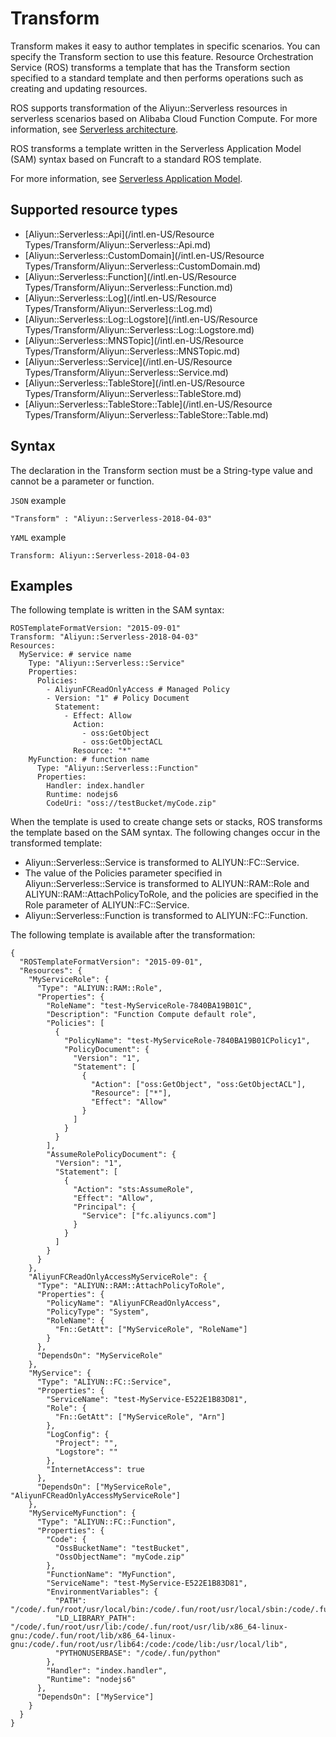 # Transform

Transform makes it easy to author templates in specific scenarios. You can specify the Transform section to use this feature. Resource Orchestration Service \(ROS\) transforms a template that has the Transform section specified to a standard template and then performs operations such as creating and updating resources.

ROS supports transformation of the Aliyun::Serverless resources in serverless scenarios based on Alibaba Cloud Function Compute. For more information, see [Serverless architecture]().

ROS transforms a template written in the Serverless Application Model \(SAM\) syntax based on Funcraft to a standard ROS template.

For more information, see [Serverless Application Model](https://github.com/alibaba/funcraft/blob/master/docs/specs/2018-04-03.md).

## Supported resource types

-   [Aliyun::Serverless::Api](/intl.en-US/Resource Types/Transform/Aliyun::Serverless::Api.md)
-   [Aliyun::Serverless::CustomDomain](/intl.en-US/Resource Types/Transform/Aliyun::Serverless::CustomDomain.md)
-   [Aliyun::Serverless::Function](/intl.en-US/Resource Types/Transform/Aliyun::Serverless::Function.md)
-   [Aliyun::Serverless::Log](/intl.en-US/Resource Types/Transform/Aliyun::Serverless::Log.md)
-   [Aliyun::Serverless::Log::Logstore](/intl.en-US/Resource Types/Transform/Aliyun::Serverless::Log::Logstore.md)
-   [Aliyun::Serverless::MNSTopic](/intl.en-US/Resource Types/Transform/Aliyun::Serverless::MNSTopic.md)
-   [Aliyun::Serverless::Service](/intl.en-US/Resource Types/Transform/Aliyun::Serverless::Service.md)
-   [Aliyun::Serverless::TableStore](/intl.en-US/Resource Types/Transform/Aliyun::Serverless::TableStore.md)
-   [Aliyun::Serverless::TableStore::Table](/intl.en-US/Resource Types/Transform/Aliyun::Serverless::TableStore::Table.md)

## Syntax

The declaration in the Transform section must be a String-type value and cannot be a parameter or function.

`JSON` example

```
"Transform" : "Aliyun::Serverless-2018-04-03"
```

`YAML` example

```
Transform: Aliyun::Serverless-2018-04-03
```

## Examples

The following template is written in the SAM syntax:

```
ROSTemplateFormatVersion: "2015-09-01"
Transform: "Aliyun::Serverless-2018-04-03"
Resources:
  MyService: # service name
    Type: "Aliyun::Serverless::Service"
    Properties:
      Policies:
        - AliyunFCReadOnlyAccess # Managed Policy
        - Version: "1" # Policy Document
          Statement:
            - Effect: Allow
              Action:
                - oss:GetObject
                - oss:GetObjectACL
              Resource: "*"
    MyFunction: # function name
      Type: "Aliyun::Serverless::Function"
      Properties:
        Handler: index.handler
        Runtime: nodejs6
        CodeUri: "oss://testBucket/myCode.zip"
```

When the template is used to create change sets or stacks, ROS transforms the template based on the SAM syntax. The following changes occur in the transformed template:

-   Aliyun::Serverless::Service is transformed to ALIYUN::FC::Service.
-   The value of the Policies parameter specified in Aliyun::Serverless::Service is transformed to ALIYUN::RAM::Role and ALIYUN::RAM::AttachPolicyToRole, and the policies are specified in the Role parameter of ALIYUN::FC::Service.
-   Aliyun::Serverless::Function is transformed to ALIYUN::FC::Function.

The following template is available after the transformation:

```
{
  "ROSTemplateFormatVersion": "2015-09-01",
  "Resources": {
    "MyServiceRole": {
      "Type": "ALIYUN::RAM::Role",
      "Properties": {
        "RoleName": "test-MyServiceRole-7840BA19B01C",
        "Description": "Function Compute default role",
        "Policies": [
          {
            "PolicyName": "test-MyServiceRole-7840BA19B01CPolicy1",
            "PolicyDocument": {
              "Version": "1",
              "Statement": [
                {
                  "Action": ["oss:GetObject", "oss:GetObjectACL"],
                  "Resource": ["*"],
                  "Effect": "Allow"
                }
              ]
            }
          }
        ],
        "AssumeRolePolicyDocument": {
          "Version": "1",
          "Statement": [
            {
              "Action": "sts:AssumeRole",
              "Effect": "Allow",
              "Principal": {
                "Service": ["fc.aliyuncs.com"]
              }
            }
          ]
        }
      }
    },
    "AliyunFCReadOnlyAccessMyServiceRole": {
      "Type": "ALIYUN::RAM::AttachPolicyToRole",
      "Properties": {
        "PolicyName": "AliyunFCReadOnlyAccess",
        "PolicyType": "System",
        "RoleName": {
          "Fn::GetAtt": ["MyServiceRole", "RoleName"]
        }
      },
      "DependsOn": "MyServiceRole"
    },
    "MyService": {
      "Type": "ALIYUN::FC::Service",
      "Properties": {
        "ServiceName": "test-MyService-E522E1B83D81",
        "Role": {
          "Fn::GetAtt": ["MyServiceRole", "Arn"]
        },
        "LogConfig": {
          "Project": "",
          "Logstore": ""
        },
        "InternetAccess": true
      },
      "DependsOn": ["MyServiceRole", "AliyunFCReadOnlyAccessMyServiceRole"]
    },
    "MyServiceMyFunction": {
      "Type": "ALIYUN::FC::Function",
      "Properties": {
        "Code": {
          "OssBucketName": "testBucket",
          "OssObjectName": "myCode.zip"
        },
        "FunctionName": "MyFunction",
        "ServiceName": "test-MyService-E522E1B83D81",
        "EnvironmentVariables": {
          "PATH": "/code/.fun/root/usr/local/bin:/code/.fun/root/usr/local/sbin:/code/.fun/root/usr/bin:/code/.fun/root/usr/sbin:/code/.fun/root/sbin:/code/.fun/root/bin:/code/.fun/python/bin:/usr/local/bin:/usr/local/sbin:/usr/bin:/usr/sbin:/sbin:/bin",
          "LD_LIBRARY_PATH": "/code/.fun/root/usr/lib:/code/.fun/root/usr/lib/x86_64-linux-gnu:/code/.fun/root/lib/x86_64-linux-gnu:/code/.fun/root/usr/lib64:/code:/code/lib:/usr/local/lib",
          "PYTHONUSERBASE": "/code/.fun/python"
        },
        "Handler": "index.handler",
        "Runtime": "nodejs6"
      },
      "DependsOn": ["MyService"]
    }
  }
}
```

